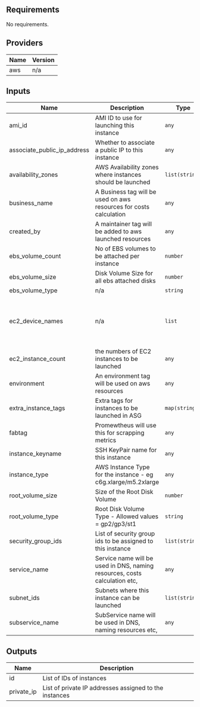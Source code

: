 ## Requirements

No requirements.

## Providers

| Name | Version |
|------|---------|
| aws | n/a |

## Inputs

| Name | Description | Type | Default | Required |
|------|-------------|------|---------|:--------:|
| ami\_id | AMI ID to use for launching this instance | `any` | n/a | yes |
| associate\_public\_ip\_address | Whether to associate a public IP to this instance | `any` | n/a | yes |
| availability\_zones | AWS Availability zones where instances should be launched | `list(string)` | n/a | yes |
| business\_name | A Business tag will be used on aws resources for costs calculation | `any` | n/a | yes |
| created\_by | A maintainer tag will be added to aws launched resources | `any` | n/a | yes |
| ebs\_volume\_count | No of EBS volumes to be attached per instance | `number` | `0` | no |
| ebs\_volume\_size | Disk Volume Size for all ebs attached disks | `number` | `20` | no |
| ebs\_volume\_type | n/a | `string` | `"gp3"` | no |
| ec2\_device\_names | n/a | `list` | <pre>[<br>  "/dev/sdc",<br>  "/dev/sdd",<br>  "/dev/sde",<br>  "/dev/sdf"<br>]</pre> | no |
| ec2\_instance\_count | the numbers of EC2 instances to be launched | `any` | n/a | yes |
| environment | An environment tag will be used on aws resources | `any` | n/a | yes |
| extra\_instance\_tags | Extra tags for instances to be launched in ASG | `map(string)` | `{}` | no |
| fabtag | Promewtheus will use this for scrapping metrics | `any` | n/a | yes |
| instance\_keyname | SSH KeyPair name for this instance | `any` | n/a | yes |
| instance\_type | AWS Instance Type for the instance - eg c6g.xlarge/m5.2xlarge | `any` | n/a | yes |
| root\_volume\_size | Size of the Root Disk Volume | `number` | `20` | no |
| root\_volume\_type | Root Disk Volume Type - Allowed values = gp2/gp3/st1 | `string` | `"gp3"` | no |
| security\_group\_ids | List of security group ids to be assigned to this instance | `list(string)` | n/a | yes |
| service\_name | Service name will be used in DNS, naming resources, costs calculation etc, | `any` | n/a | yes |
| subnet\_ids | Subnets where this instance can be launched | `list(string)` | n/a | yes |
| subservice\_name | SubService name will be used in DNS, naming resources etc, | `any` | n/a | yes |

## Outputs

| Name | Description |
|------|-------------|
| id | List of IDs of instances |
| private\_ip | List of private IP addresses assigned to the instances |

